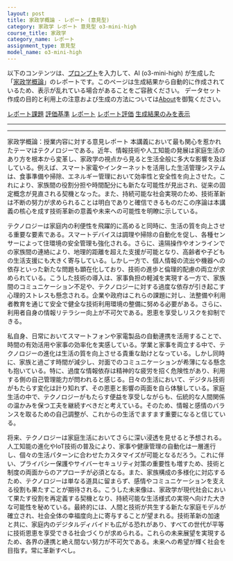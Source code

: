 ```yaml
---
layout: post
title: 家政学概論 - レポート (意見型)
category: 家政学 レポート 意見型 o3-mini-high
course_title: 家政学
category_name: レポート
assignment_type: 意見型
model_name: o3-mini-high
---
```


以下のコンテンツは、[プロンプト](https://github.com/takedatoshiyuki/synthetic_assignments/tree/main/generated/家政学/o3-mini-high/prompt_レポート-意見型.md)を入力して、AI (o3-mini-high) が生成した「[家政学概論](/contents/家政学/)」のレポートです。このページは生成結果から自動的に作成されているため、表示が乱れている場合があることをご容赦ください。
データセット作成の目的と利用上の注意および生成の方法については[About](/About)を御覧ください。

[レポート課題](../レポート課題-意見型)
[評価基準](../評価基準-意見型)
[レポート](../レポート-意見型)
[レポート評価](../レポート評価-意見型)
[生成結果のみを表示](https://github.com/takedatoshiyuki/synthetic_assignments/tree/main/generated/家政学/o3-mini-high/レポート-意見型.md)
  

***
***
  
家政学概論：授業内容に対する意見レポート
本講義において最も関心を惹かれたテーマはテクノロジーである。近年、情報技術や人工知能の発展は家庭生活のあり方を根本から変革し、家政学の視点から見ると生活全般に多大な影響を及ぼしている。例えば、スマート家電やインターネットを活用した生活管理システムは、食事準備や掃除、エネルギー管理において効率性と安全性を向上させた。これにより、家族間の役割分担や時間配分にも新たな可能性が見出され、従来の固定概念が見直される契機となった。また、持続可能な社会実現のため、技術革新は不断の努力が求められることは明白でありと確信できるものだこの序論は本講義の核心を成す技術革新の意義や未来への可能性を明瞭に示している。

テクノロジーは家庭内の利便性を飛躍的に高めると同時に、生活の質を向上させる重要な要素である。スマートデバイスは調理や掃除の自動化を促し、各種センサーによって住環境の安全管理も強化される。さらに、遠隔操作やオンラインでの家族間の連絡により、地理的距離を超えた支援が可能となり、高齢者や子どもの生活支援にも大きく寄与している。しかし一方で、個人情報の流出や機器への依存といった新たな問題も顕在化しており、技術の進歩と倫理的配慮の両立が求められている。こうした技術の導入は、家事負担の軽減を実現する一方で、家族間のコミュニケーション不足や、テクノロジーに対する過度な依存が引き起こす心理的ストレスも懸念される。企業や政府はこれらの課題に対し、法整備や利用者教育を通じて安全で健全な技術利用環境の整備に努める必要がある。さらに、利用者自身の情報リテラシー向上が不可欠である。恩恵を享受しリスクを抑制できる。

私自身、日常においてスマートフォンや家電製品の自動連携を活用することで、時間の有効活用や家事の効率化を実感している。学業と家事を両立する中で、テクノロジーの進化は生活の質を向上させる貴重な助けとなっている。しかし同時に、家族と過ごす時間が減少し、対面でのコミュニケーションが希薄になる懸念も抱いている。特に、過度な情報依存は精神的な疲労を招く危険性があり、利用する側の自己管理能力が問われると感じる。日々の生活において、デジタル技術がもたらす変化は計り知れず、その恩恵と影響の両面を自ら体験している。家庭生活の中で、テクノロジーがもたらす便益を享受しながらも、伝統的な人間関係の温かみを保つ工夫を継続すべきだと考えている。そのため、情報と感情のバランスを取るための自己調整が、これからの生活でますます重要になると信じている。

将来、テクノロジーは家庭生活においてさらに深い浸透を見せると予想される。人工知能の進化やIoT技術の普及により、家事や健康管理の自動化は一層進行し、個々の生活パターンに合わせたカスタマイズが可能となるだろう。これに伴い、プライバシー保護やサイバーセキュリティ対策の重要性も増すため、技術と制度の両面からのアプローチが必須となる。また、家族構成の多様化に対応するため、テクノロジーは単なる道具に留まらず、感情やコミュニケーションを支える役割も果たすことが期待される。こうした未来像は、家政学が現代社会において果たす役割を再定義する契機となり、持続可能な生活様式の実現へ向けた大きな可能性を秘めている。最終的には、人間と技術が共生する新たな家庭モデルが確立され、社会全体の幸福度向上に寄与することが望まれる。技術革新の加速と共に、家庭内のデジタルディバイドも広がる恐れがあり、すべての世代が平等に技術恩恵を享受できる社会づくりが求められる。これらの未来展望を実現するため、各界の連携と絶え間ない努力が不可欠である。未来への希望が輝く社会を目指す。常に革新すべし。
